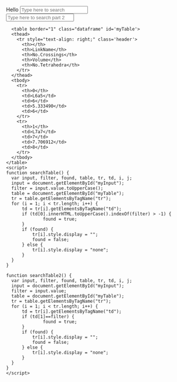 <html>
  <body>
    <h> Hello </h>
    <input id='myInput' onkeyup='searchTable()' type='text' placeholder='Type here to search'> <br>
    <input id='myInput2' onkeyup='searchTable2()' type='number' placeholder='Type here to search part 2'> <br>
    
      <table border="1" class="dataframe" id='myTable'>
      <thead>
        <tr style="text-align: right;" class='header'>
          <th></th>
          <th>LinkName</th>
          <th>No.Crossings</th>
          <th>Volume</th>
          <th>No.Tetrahedra</th>
        </tr>
      </thead>
      <tbody>
        <tr>
          <th>0</th>
          <td>L6a5</td>
          <td>6</td>
          <td>5.333490</td>
          <td>6</td>
        </tr>
        <tr>
          <th>1</th>
          <td>L7a7</td>
          <td>7</td>
          <td>7.706912</td>
          <td>8</td>
        </tr>
      </tbody>
    </table>
    <script>
    function searchTable() {
      var input, filter, found, table, tr, td, i, j;
      input = document.getElementById("myInput");
      filter = input.value.toUpperCase();
      table = document.getElementById("myTable");
      tr = table.getElementsByTagName("tr");
      for (i = 1; i < tr.length; i++) {
          td = tr[i].getElementsByTagName("td");
          if (td[0].innerHTML.toUpperCase().indexOf(filter) > -1) {
                  found = true;
          }
          if (found) {
              tr[i].style.display = "";
              found = false;
          } else {
              tr[i].style.display = "none";
          }
      }
    }
      
    function searchTable2() {
      var input, filter, found, table, tr, td, i, j;
      input = document.getElementById("myInput");
      filter = input.value;
      table = document.getElementById("myTable");
      tr = table.getElementsByTagName("tr");
      for (i = 1; i < tr.length; i++) {
          td = tr[i].getElementsByTagName("td");
          if (td[1]==filter) {
                  found = true;
          }
          if (found) {
              tr[i].style.display = "";
              found = false;
          } else {
              tr[i].style.display = "none";
          }
      }
    }
    </script>
  </body>
</html>
